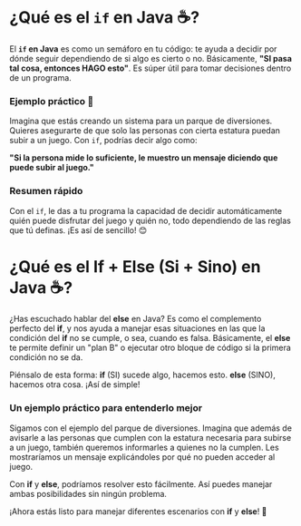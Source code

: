 # ¿Qué es el `if` en Java ☕?

El **`if` en Java** es como un semáforo en tu código: te ayuda a decidir por dónde seguir dependiendo de si algo es cierto o no. Básicamente, **"SI pasa tal cosa, entonces HAGO esto"**. Es súper útil para tomar decisiones dentro de un programa.

### Ejemplo práctico 🎢
Imagina que estás creando un sistema para un parque de diversiones. Quieres asegurarte de que solo las personas con cierta estatura puedan subir a un juego. Con `if`, podrías decir algo como:

**"Si la persona mide lo suficiente, le muestro un mensaje diciendo que puede subir al juego."**

### Resumen rápido
Con el `if`, le das a tu programa la capacidad de decidir automáticamente quién puede disfrutar del juego y quién no, todo dependiendo de las reglas que tú definas. ¡Es así de sencillo! 😊



# ¿Qué es el If + Else (Si + Sino) en Java ☕?

¿Has escuchado hablar del **else** en Java? Es como el complemento perfecto del **if**, y nos ayuda a manejar esas situaciones en las que la condición del **if** no se cumple, o sea, cuando es falsa. Básicamente, el **else** te permite definir un "plan B" o ejecutar otro bloque de código si la primera condición no se da.

Piénsalo de esta forma: **if** (SI) sucede algo, hacemos esto. **else** (SINO), hacemos otra cosa. ¡Así de simple!

### Un ejemplo práctico para entenderlo mejor
Sigamos con el ejemplo del parque de diversiones. Imagina que además de avisarle a las personas que cumplen con la estatura necesaria para subirse a un juego, también queremos informarles a quienes no la cumplen. Les mostraríamos un mensaje explicándoles por qué no pueden acceder al juego.

Con **if** y **else**, podríamos resolver esto fácilmente. Así puedes manejar ambas posibilidades sin ningún problema.

¡Ahora estás listo para manejar diferentes escenarios con **if** y **else**! 🚀
